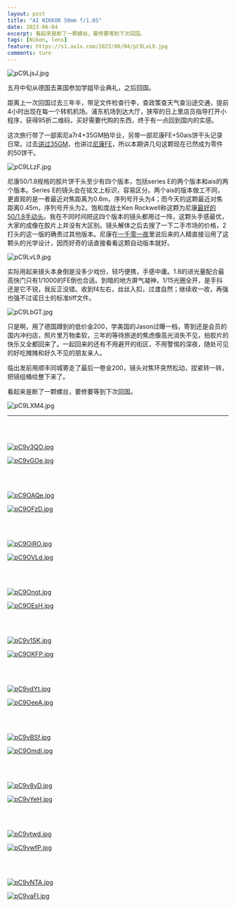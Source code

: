 ```yaml
---
layout: post
title: "AI NIKKOR 50mm f/1.8S"
date: 2023-06-04
excerpt: 看起来是断了一颗螺丝，要修要等到下次回国。
tags: [Nikon, lens]
feature: https://s1.ax1x.com/2023/06/04/pC9LvL9.jpg
comments: ture
---
```



![pC9LjsJ.jpg](https://s1.ax1x.com/2023/06/04/pC9LjsJ.jpg)

五月中旬从德国去美国参加学姐毕业典礼，之后回国。

距离上一次回国过去三年半，带足文件检查行李，查政策查天气查沿途交通，提前4小时出现在每一个转机机场。浦东机场到达大厅，狭窄的日上里店员指导打开小程序，获得95折二维码，买好需要代购的东西，终于有一点回到国内的实感。

这次旅行带了一部索尼a7r4+35GM拍毕业，另带一部尼康FE+50ais饼干头记录日常。过去[讲过35GM](https://taikwai.github.io/35gm/)，也讲过[尼康FE](https://taikwai.github.io/fe/)，所以本期讲几句这颗现在已然成为零件的50饼干。

![pC9LLzF.jpg](https://s1.ax1x.com/2023/06/04/pC9LLzF.jpg)

尼康50/1.8规格的胶片饼干头至少有四个版本，包括series E的两个版本和ais的两个版本。Series E的镜头会在铭文上标识，容易区分。两个ais的版本做工不同，更直观的是一者最近对焦距离为0.6m，序列号开头为4；而今天的这颗最近对焦距离0.45m，序列号开头为2。饱和度战士Ken Rockwell称这颗为尼康[最好的50/1.8手动头](https://www.kenrockwell.com/nikon/50mm-f18-ais-pancake.htm#id)。我在不同时间把这四个版本的镜头都用过一阵，这颗头手感最优，大家的成像在胶片上并没有大区别。镜头解体之后去搜了一下二手市场的价格，2打头的这一版的确贵过其他版本。尼康在[一千零一夜](https://imaging.nikon.com/imaging/information/story/0060/)里说后来的人精直接沿用了这颗头的光学设计，因而好奇的话直接看看这颗自动版本就好。

![pC9LvL9.jpg](https://s1.ax1x.com/2023/06/04/pC9LvL9.jpg)

实际用起来镜头本身倒是没多少戏份，轻巧便携，手感中庸。1.8的进光量配合最高快门只有1/1000的FE倒也合适。到暗的地方屏气凝神，1/15光圈全开，是手抖还是它不锐，我反正没错。收到f4左右，丝丝入扣，过渡自然；继续收一收，再强也强不过诺日士的标准tiff文件。

![pC9LbGT.jpg](https://s1.ax1x.com/2023/06/04/pC9LbGT.jpg)

只是啊，用了德国蹲到的低价金200，学美国的Jason过曝一档，寄到还是会员的国内冲扫店，照片里万物柔软，三年的等待旅途的焦虑像高光消失不见，拍胶片的快乐又全都回来了。一起回来的还有不用避开的街区，不用警惕的深夜，随处可见的好吃摊摊和好久不见的朋友亲人。

临出发前用顺丰同城寄走了最后一卷金200，镜头对焦环突然松动，捏紧转一转，把镜组桶给整下来了。

看起来是断了一颗螺丝，要修要等到下次回国。

![pC9LXM4.jpg](https://s1.ax1x.com/2023/06/04/pC9LXM4.jpg)


---

<br>
<br>

[![pC9v3QO.jpg](https://s1.ax1x.com/2023/06/04/pC9v3QO.jpg)](https://imgse.com/i/pC9v3QO)

[![pC9vGOe.jpg](https://s1.ax1x.com/2023/06/04/pC9vGOe.jpg)](https://imgse.com/i/pC9vGOe)

<br>
<br>

[![pC9OAQe.jpg](https://s1.ax1x.com/2023/06/04/pC9OAQe.jpg)](https://imgse.com/i/pC9OAQe)

[![pC9OFzD.jpg](https://s1.ax1x.com/2023/06/04/pC9OFzD.jpg)](https://imgse.com/i/pC9OFzD)

<br>
<br>

[![pC9OiRO.jpg](https://s1.ax1x.com/2023/06/04/pC9OiRO.jpg)](https://imgse.com/i/pC9OiRO)

[![pC9OVLd.jpg](https://s1.ax1x.com/2023/06/04/pC9OVLd.jpg)](https://imgse.com/i/pC9OVLd)

<br>
<br>

[![pC9Onot.jpg](https://s1.ax1x.com/2023/06/04/pC9Onot.jpg)](https://imgse.com/i/pC9Onot)

[![pC9OEsH.jpg](https://s1.ax1x.com/2023/06/04/pC9OEsH.jpg)](https://imgse.com/i/pC9OEsH)

<br>
<br>

[![pC9v1SK.jpg](https://s1.ax1x.com/2023/06/04/pC9v1SK.jpg)](https://imgse.com/i/pC9v1SK)

[![pC9OKFP.jpg](https://s1.ax1x.com/2023/06/04/pC9OKFP.jpg)](https://imgse.com/i/pC9OKFP)

<br>
<br>

[![pC9vdYt.jpg](https://s1.ax1x.com/2023/06/04/pC9vdYt.jpg)](https://imgse.com/i/pC9vdYt)

[![pC9OeeA.jpg](https://s1.ax1x.com/2023/06/04/pC9OeeA.jpg)](https://imgse.com/i/pC9OeeA)

<br>
<br>

[![pC9vBSf.jpg](https://s1.ax1x.com/2023/06/04/pC9vBSf.jpg)](https://imgse.com/i/pC9vBSf)

[![pC9OmdI.jpg](https://s1.ax1x.com/2023/06/04/pC9OmdI.jpg)](https://imgse.com/i/pC9OmdI)

<br>
<br>

[![pC9v8yD.jpg](https://s1.ax1x.com/2023/06/04/pC9v8yD.jpg)](https://imgse.com/i/pC9v8yD)

[![pC9vYeH.jpg](https://s1.ax1x.com/2023/06/04/pC9vYeH.jpg)](https://imgse.com/i/pC9vYeH)

<br>
<br>

[![pC9vtwd.jpg](https://s1.ax1x.com/2023/06/04/pC9vtwd.jpg)](https://imgse.com/i/pC9vtwd)

[![pC9vwfP.jpg](https://s1.ax1x.com/2023/06/04/pC9vwfP.jpg)](https://imgse.com/i/pC9vwfP)

<br>
<br>

[![pC9vNTA.jpg](https://s1.ax1x.com/2023/06/04/pC9vNTA.jpg)](https://imgse.com/i/pC9vNTA)

[![pC9vaFI.jpg](https://s1.ax1x.com/2023/06/04/pC9vaFI.jpg)](https://imgse.com/i/pC9vaFI)